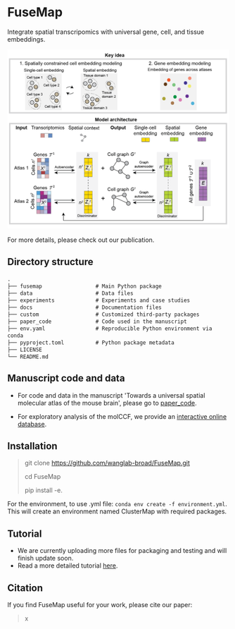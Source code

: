 # FuseMap 
Integrate spatial transcripomics with universal gene, cell, and tissue embeddings.

<p align="center">
  <img src="/img/framework.png" width="600" >
</p>

For more details, please check out our publication.


## Directory structure

```
.
├── fusemap                 # Main Python package
├── data                    # Data files
├── experiments             # Experiments and case studies
├── docs                    # Documentation files
├── custom                  # Customized third-party packages
├── paper_code              # Code used in the manuscript
├── env.yaml                # Reproducible Python environment via conda
├── pyproject.toml          # Python package metadata
├── LICENSE
└── README.md
```

## Manuscript code and data
- For code and data in the manuscript 'Towards a universal spatial molecular atlas of the mouse brain', please go to [paper_code](paper_code/).

- For exploratory analysis of the molCCF, we provide an [interactive online database](http://fusemap.spatial-atlas.net/).

## Installation

> git clone https://github.com/wanglab-broad/FuseMap.git
> 
> cd FuseMap
> 
>pip install -e.

For the environment, to use .yml file:
`conda env create -f environment.yml`. This will create an environment named ClusterMap with required packages.


## Tutorial

- We are currently uploading more files for packaging and testing and will finish update soon.
- Read a more detailed tutorial [here](./Tutorial.md).



## Citation

If you find FuseMap useful for your work, please cite our paper: 

> x

